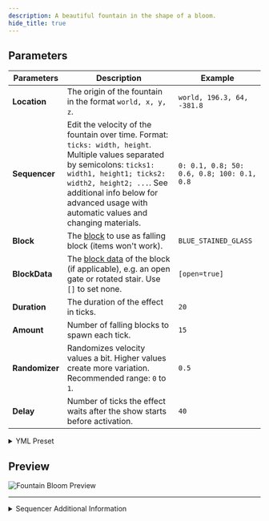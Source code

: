 ```yaml
---
description: A beautiful fountain in the shape of a bloom.
hide_title: true
---
```


<DocHeading
icon="icon-park-outline:bloom"
title="Fountain Bloom"
description="A beautiful fountain in the shape of a bloom.">
</DocHeading>

## Parameters

| Parameters      | Description                                                                                                                                                                                                                                                               | Example                                    |
|-----------------|---------------------------------------------------------------------------------------------------------------------------------------------------------------------------------------------------------------------------------------------------------------------------|--------------------------------------------|
| **Location**    | The origin of the fountain in the format `world, x, y, z`.                                                                                                                                                                                                                | `world, 196.3, 64, -381.8`                 |
| **Sequencer**   | Edit the velocity of the fountain over time. Format: `ticks: width, height`. Multiple values separated by semicolons: `ticks1: width1, height1; ticks2: width2, height2; ...`. See additional info below for advanced usage with automatic values and changing materials. | `0: 0.1, 0.8; 50: 0.6, 0.8; 100: 0.1, 0.8` |
| **Block**       | The [block](https://hub.spigotmc.org/javadocs/bukkit/org/bukkit/Material.html) to use as falling block (items won't work).                                                                                                                                                | `BLUE_STAINED_GLASS`                       |
| **BlockData**   | The [block data](https://minecraft.wiki/w/Block_states) of the block (if applicable), e.g. an open gate or rotated stair. Use `[]` to set none.                                                                                                                           | `[open=true]`                              |
| **Duration**    | The duration of the effect in ticks.                                                                                                                                                                                                                                      | `20`                                       |
| **Amount**      | Number of falling blocks to spawn each tick.                                                                                                                                                                                                                              | `15`                                       |
| **Randomizer**  | Randomizes velocity values a bit. Higher values create more variation. Recommended range: `0` to `1`.                                                                                                                                                                     | `0.5`                                      |
| **Delay**       | Number of ticks the effect waits after the show starts before activation.                                                                                                                                                                                                 | `40`                                       |

<details>
<summary>YML Preset</summary>

```yaml
'1':
  Type: FOUNTAIN_BLOOM
  Location: 'world, 0, 0, 0'
  Sequencer: '0: 0.1, 0.8; 50: 0.6, 0.8; 100: 0.1, 0.8'
  Block: BLUE_STAINED_GLASS
  BlockData: []
  Duration: 20
  Amount: 15
  Randomizer: 0
  Delay: 0
```

</details>

## Preview

![Fountain Bloom Preview](../assets/previews/fountain_bloom.gif)

---

<details>
<summary>Sequencer Additional Information</summary>
:::info

### Sequencer Additional Information

The sequencer format is:

```
tick: width, height; tick: width, height; ...
```

**Advanced usage:**

* **Automatic values:** Use `~` to let the plugin calculate the value automatically.

  Example:

  ```
  0: 0.0, 0.0;
  50: ~, 0.75;
  100: 0.3, ~;
  ```

* **Changing materials:** Add a material name as a third value to change the block used at that tick.

  Example:

  ```
  0: 0.0, 0.0, RED_WOOL;
  50: ~, ~, YELLOW_WOOL;
  100: 0.3, 0.75, ORANGE_WOOL;
  ```

:::
</details>